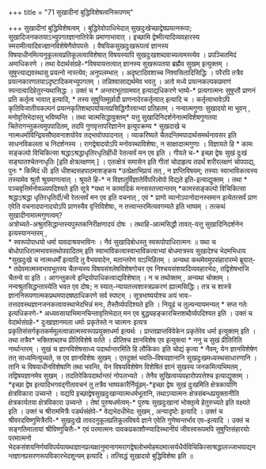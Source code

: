 +++
title = "71 सुखादीनां बुद्धिविशेषत्वनिरूपणम्"

+++
सुखादीनां बुद्धिविशेषत्वम् । बुद्धिरेवोपाधिभेदात् सुखदुःखेच्छाद्वेषप्रयत्नरूपा; सुखादिजनकतयाऽभ्युपगतज्ञानातिरेके प्रमाणाभावात् । इच्छामि द्वेष्मीत्यादिव्यवहारस्य स्मरामीत्यादिवज्ज्ञानविशेषेणैवोपपत्तेः । वैषयिकसुखदुःखरूपत्वं ज्ञानस्य विषयाधीनमित्यनुकूलत्वप्रतिकूलत्वाविशेषात् विषयस्यापि सुखदुःखशब्दवाच्यत्वमस्त्येव । प्रपञ्चितमिदं अमाधिकरणे । तथा वेदार्थसंग्रहे-\*विषयायत्तत्वात् ज्ञानस्य सुखरूपतया ब्रह्मैव सुखम् इत्युक्तम् । सुषुप्त्याद्यवस्थासु प्रयत्नो नास्त्येव; अनुपलम्भात् । अदृष्टादिवशाच्च निश्वसितादिसिद्धिः । परैरपि तत्रैव प्रयत्नकारणतयाऽदृष्टादिकमभ्युपगतम् । तन्निश्वासाद्यर्थमेव भवतु । अतो मध्ये प्रयत्नकल्पकप्रमाणं स्पन्दत्वादिहेतुरन्यथासिद्धः । उक्तं च \* अन्तराभूतग्रामवत् इत्याद्यधिकरणे भाष्ये-\* प्रत्यगात्मनः सुषुप्तौ प्राणनं प्रति कर्तृत्व भावात् इत्यादि, \* तस्य सुषुप्तिमूर्छादौ प्राणनादेरकर्तृत्वात् इत्यादि च । कर्तृत्वाभावेऽपि कृतिविजातीयकल्पनं प्रयत्नकृतिशब्दपर्यायत्वप्रसिद्धिगौरवाभ्यां प्रतिहतम् । नन्वात्मगुणाः सुखादयो मा भूवन् , मनोवृत्तिभेदास्तु भविष्यन्ति । तथा चात्मसिद्धावुक्तम्\* यत्तु सुखादिनिदर्शनेनात्मविशेषगुणतया चितेरागन्तुकत्वमुपपादितम्, तदपि गुणवृत्तापरिज्ञानेन इत्युपक्रम्य \* सुखदाखे च नात्मधर्माविन्द्रियसौष्ठवनाशयोरेव तद्भावोपपादनात् । व्याकरिष्यते चैतदन्तिमपादार्थसमर्थनावसर इति साधनविकलता च निदर्शनस्य । रागद्वेषादयोऽपि मनोवस्थाविशेषाः, न साक्षादात्मगुणाः । विज्ञायते हि \* कामः सङ्कल्पो विचिकित्सा श्रद्धाऽश्रद्धाधृतिरधृतिहींधी रेतत्सर्वं मन एव इति । गीयते च-\* इच्छा द्वेषः सुखं दुःखं सङ्घातश्चेतनाधृतिः [इति क्षेत्रलक्षणम् ] । एतत्क्षेत्रं समासेन इति गीतां चोदाहृत्य तदर्थं शरीरलक्षणं चोपपाद्य, पुनः \* किमिदं धीः इति धीशब्दसहपाठमाशङ्कय \*उत्प्रेक्षाभिप्रायं तत् , न ज्ञप्तिविषयम्; तस्याः स्वाभाविकत्वस्य तस्यामेव श्रुतौ श्रूयमाणत्वात् । श्रूयते हि-\* न विज्ञातुर्विज्ञातेर्विपरिलोपो विद्यते इति-इत्याद्युक्तम् । तथा \* पञ्चवृत्तिर्मनोवळ्यपदिश्यते इति सूत्रे \*यथा न कामादिकं मनसस्तत्त्वान्तरम् \*कामस्सङ्कल्पो विचिकित्सा श्रद्धाऽश्रद्धा धृतिरधृतिर्दी/भी रेतत्सर्वं मन एव इति वचनात् , एवं \* प्राणो व्यानोऽपानोदानस्समान इत्येतत्सर्वं प्राण एवेति वचनादपानादयोऽपि प्राणस्यैव वृत्तिविशेषाः, न तत्त्वान्तरमित्यवगम्यते इति भाष्यम् । तत्कथं सुखादीनामात्मगुणत्वम्?  
अत्रोच्यते-अश्रुतसिद्धान्तस्यपुस्तकनिरीक्षणादयं दोषः । तथाहि-आत्मसिद्धौ तावत्-यत्तु सुखादिनिदर्शनेन इत्यस्यानन्तरम् ,  
\* स्वरूपोपाधयो धर्मा यावदाश्रयभाविनः । नैवं सुखादिबोधस्तु स्वरूपोपाधिरात्मनः ॥ यथा च बोधोपाधिरात्मभावस्तथोपपादितम् इति स्वाभाविकत्वास्वाभाविकत्वाभ्यां बोधमात्रस्य सुखादेश्च भेदमभिधाय \*सुखदुःखे च नात्मधर्मों इत्यादि तु वैभववादेन, मतान्तरेण वाऽभिहितम् । अन्यथा कथमेवमुपसंहारारम्भे ब्रूयात्-\* तदेवमात्मस्वभावभूतस्य चैतन्यस्य विषयसंश्लेषविशेषगोचर एव निश्चयसंशयादिव्यवहारभेदः, तद्विशेषभाजि चैतन्ये वा इति । आगन्तुकत्वे इन्द्रियोपाधिकत्वाद्यविशेषात् । न च तथोक्तम् , अन्यथा चोक्तम् । नन्वश्रुतसिद्धन्तास्येति भवत एव दोषः; न स्यात्-न्यायतत्त्वशास्त्रप्रकरणं ह्यात्मसिद्धिः। तत्र च शास्त्रे ज्ञाननिरूपणात्मकप्रथमपादषष्ठाधिकरणे सर्व स्पष्टम् । सूत्रभाष्ययोश्च अयं भावः-तत्तदवस्थज्ञानजनकत्वावस्थाभेदभिन्नं मनः, तैस्तैर्व्यपदिश्यते इति । नियूढं च तुल्यन्यायमन्यत् \* सप्त गतेः इत्यधिकरणे-\* अध्यवसायाभिमानचिन्तावृत्तिभेदात् मन एव बुद्ध्यहङ्कारचित्तशब्दैर्व्यपदिश्यत इति । उक्तं च वेदार्थसंग्रहे-\* दुःखाज्ञानमला धर्माः प्रकृतेस्ते न चात्मनः इत्यत्र प्रकृतिसंसर्गकृतकर्ममूलत्वान्नात्मस्वरूपप्रयुक्तधर्मा इत्यर्थः । प्राप्ताप्राप्तविवेकेन प्रकृतेरेव धर्मा इत्युक्तम् इति । तथा तत्रैव\* भक्तिशब्दश्च प्रीतिविशेषे वर्तते । प्रीतिश्च ज्ञानविशेष एव इत्युक्त्वा \* ननु च सुखं प्रीतिरिति नार्थान्तरम् । सुखं च ज्ञानविशेषसाध्य पदार्थान्तरमिति हि लौकिकाः इति चोद्यं कृत्वा \* नैवम्; येन ज्ञानविशेषेण तत् साध्यमित्युच्यते, स एव ज्ञानविशेषः सुखम् । एतदुक्तं भवति–विषयज्ञानानि सुखदुःखमध्यस्थसाधारणानि । तानि च विषयाधीनविशेषाणि तथा भवन्ति, येन विषयविशेषेण विशेषितं ज्ञानं सुखस्य जनकमित्यभिमतम् , तद्विषयज्ञानमेव सुखम् । तदतिरेकिपदार्थान्तरं नोपलभ्यते । तेनैव सुखित्वव्यवहारोपपत्तेश्च इत्याद्युक्तम् । \*इच्छा द्वेष इत्यादिभगवद्गीतावचनं तु तत्रैव भाष्यकारैर्नियूंढम्-\*इच्छा द्वेषः सुखं दुःखमिति क्षेत्रकार्याणि क्षेत्रविकारा उच्यन्ते । यद्यपि इच्छाद्वेषसुखदुःखान्यात्मधर्मभूतानि, तथाऽप्यात्मनः क्षेत्रसंबन्धप्रयुक्तानीति क्षेत्रकार्यतया क्षेत्रविकारा उच्यन्ते । तेषां पुरुषधर्मत्वम्-\* पुरुषः सुखदुःखानां भोक्तृत्वे हेतुरुच्यते इति वक्ष्यते इति । उक्तं च श्रीराममित्रैः पडर्थसंक्षेपे-\* वेद्यभेदधीभेदः सुखम् , अन्यादृष्टेः इत्यादि । उक्तं च श्रीवरदविष्णुमित्रैरपि-\* सुखदुःखे तावदनुकूलप्रतिकूलविषये ज्ञाने एवेति गुणेष्वन्तर्भाव एव–इत्यादि । उक्तं च सङ्गतिमालायां श्रीविष्णुचित्तैः-\* एवं परमात्मनः पावकप्रकाशौप्ण्यादिस्थानीयं जीवस्वरूपमपि सुषुप्तिसंहारयोः परमात्मनो भेदकसंशयनिर्णयविपर्ययायथाज्ञानप्रत्यक्षानुमानागमरागद्वेषलोभमोहमदमात्सर्यधैर्यविचिकित्साश्रद्धालज्जाभयाद्यनन्तज्ञानप्रसरणरूपविकारभेदशून्यम् इत्यादि । तत्सिद्धं सुखादयो बुद्धिविशेषा इति ॥